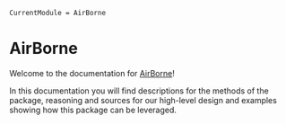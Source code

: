 ```@meta
CurrentModule = AirBorne
```

# AirBorne

Welcome to the documentation for [AirBorne](https://github.com/JuDO-dev/AirBorne.jl)!

In this documentation you will find descriptions for the methods of the package, reasoning and sources for our high-level design and examples showing how this package can be leveraged. 

```@index
```
